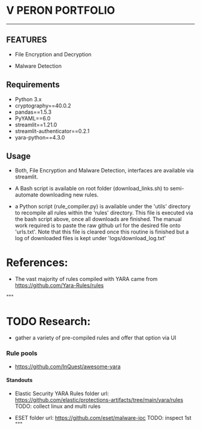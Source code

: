 # V PERON PORTFOLIO
---

## FEATURES

- File Encryption and Decryption

- Malware Detection

## Requirements

- Python 3.x
- cryptography==40.0.2
- pandas==1.5.3
- PyYAML==6.0
- streamlit==1.21.0
- streamlit-authenticator==0.2.1
- yara-python==4.3.0

## Usage

- Both, File Encryption and Malware Detection, interfaces are available via streamlit.

- A Bash script is available on root folder (download_links.sh) to semi-automate downloading new rules.

- a Python script (rule_compiler.py)  is available under the 'utils' directory to recompile all rules within the 'rules' directory.
This file is executed via the bash script above, once all downloads are finished. The manual work required is to paste the raw github url for the desired file onto 'urls.txt'. Note that this file is cleared once this routine is finished but a log of downloaded files
is kept under 'logs/download_log.txt'

# References:

- The vast majority of rules compiled with YARA came from https://github.com/Yara-Rules/rules


"""
# TODO Research:
- gather a variety of pre-compiled rules and offer that option via UI

### Rule pools

- https://github.com/InQuest/awesome-yara

#### Standouts

- Elastic Security YARA Rules
folder url: https://github.com/elastic/protections-artifacts/tree/main/yara/rules
TODO: collect linux and multi rules

- ESET
folder url: https://github.com/eset/malware-ioc
TODO: inspect 1st
""" 